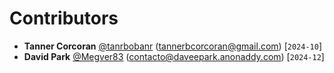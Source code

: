 # Contributors
- **Tanner Corcoran** [@tanrbobanr](https://github.com/tanrbobanr) (<tannerbcorcoran@gmail.com>) [`2024-10`]
- **David Park** [@Megver83](https://github.com/Megver83) (<contacto@daveepark.anonaddy.com>) [`2024-12`]
